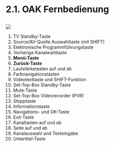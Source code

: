# 2.1. OAK Fernbedienung

## 

![](https://manula.r.sizr.io/large/user/16317/img/remote-explanation.png)

1. TV Standby-Taste  
2. Source/AV-Quelle Auswahltaste \(mit SHIFT\)  
3. Elektronische Programmführungstaste  
4. Vorherige Kanalwahltaste  
5. **Menü-Taste**  
6. **Zurück-Taste**  
7. Lautstärketasten auf und ab  
8. Farbnavigationstasten  
9. Videotexttaste und SHIFT-Funktion  
10. Set-Top-Box Standby-Taste  
11. Mute-Taste  
12. Set-Top-Box Videorecorder \(PVR\)  
13. Stopptaste  
14. Informationstaste  
15. Navigations- und OK-Taste  
16. Exit-Taste  
17. Kanaltasten auf und ab  
18. Seite auf und ab  
19. Kanalauswahl und Texteingabe  
20. Untertitel-Taste  


